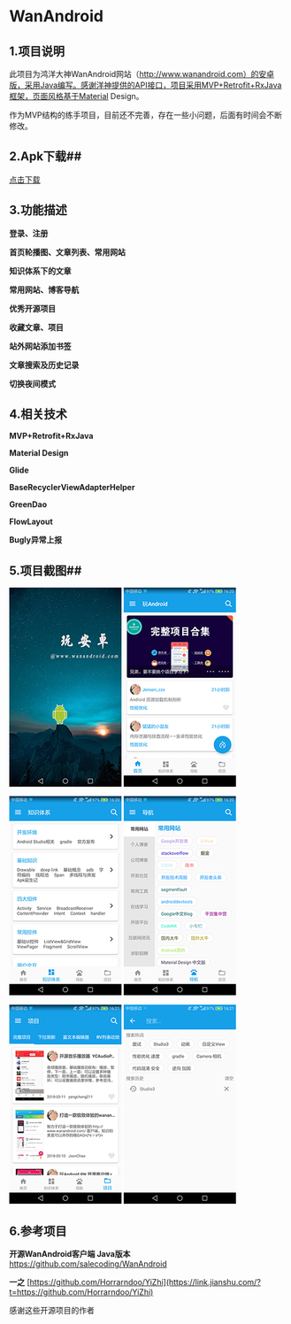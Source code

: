 # WanAndroid

## 1.项目说明

此项目为鸿洋大神WanAndroid网站（http://www.wanandroid.com）的安卓版，采用Java编写。感谢洋神提供的API接口，项目采用MVP+Retrofit+RxJava框架，页面风格基于Material Design。

作为MVP结构的练手项目，目前还不完善，存在一些小问题，后面有时间会不断修改。

## 2.Apk下载##

[点击下载](https://github.com/StephenZKCurry/WanAndroid/tree/master/app/release/app-release.apk)

## 3.功能描述

**登录、注册**

**首页轮播图、文章列表、常用网站**

**知识体系下的文章** 

**常用网站、博客导航** 

**优秀开源项目**

**收藏文章、项目**

**站外网站添加书签** 

**文章搜索及历史记录**

**切换夜间模式**

## 4.相关技术

**MVP+Retrofit+RxJava**

**Material Design**

**Glide**

**BaseRecyclerViewAdapterHelper**

**GreenDao**

**FlowLayout**

**Bugly异常上报**

## 5.项目截图##

![](screenshots/splash.png) ![](screenshots/home.png)

![](screenshots/knowledgesystem.png) ![](screenshots/navigation.png)

![](screenshots/project.png) ![](screenshots/search.png)

## 6.参考项目

**开源WanAndroid客户端 Java版本** <https://github.com/salecoding/WanAndroid>

**一之** [https://github.com/Horrarndoo/YiZhi](https://link.jianshu.com/?t=https://github.com/Horrarndoo/YiZhi)

感谢这些开源项目的作者